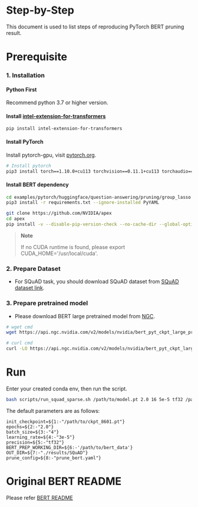 Step-by-Step
============

This document is used to list steps of reproducing PyTorch BERT pruning result.

# Prerequisite

### 1. Installation

#### Python First

Recommend python 3.7 or higher version.

#### Install [intel-extension-for-transformers]()
```
pip install intel-extension-for-transformers
```

#### Install PyTorch

Install pytorch-gpu, visit [pytorch.org](https://pytorch.org/).
```bash
# Install pytorch
pip3 install torch==1.10.0+cu113 torchvision==0.11.1+cu113 torchaudio==0.10.0+cu113 -f https://download.pytorch.org/whl/cu113/torch_stable.html
```

#### Install BERT dependency

```bash
cd examples/pytorch/huggingface/question-answering/pruning/group_lasso
pip3 install -r requirements.txt --ignore-installed PyYAML
```
```bash
git clone https://github.com/NVIDIA/apex
cd apex
pip install -v --disable-pip-version-check --no-cache-dir --global-option="--cpp_ext" --global-option="--cuda_ext" ./
```
> **Note**
>
> If no CUDA runtime is found, please export CUDA_HOME='/usr/local/cuda'.

### 2. Prepare Dataset

* For SQuAD task, you should download SQuAD dataset from [SQuAD dataset link](https://rajpurkar.github.io/SQuAD-explorer/).
### 3. Prepare pretrained model
* Please download BERT large pretrained model from [NGC](https://catalog.ngc.nvidia.com/orgs/nvidia/models/bert_pyt_ckpt_large_pretraining_amp_lamb/files?version=20.03.0).
```bash
# wget cmd
wget https://api.ngc.nvidia.com/v2/models/nvidia/bert_pyt_ckpt_large_pretraining_amp_lamb/versions/20.03.0/files/bert_large_pretrained_amp.pt

# curl cmd
curl -LO https://api.ngc.nvidia.com/v2/models/nvidia/bert_pyt_ckpt_large_pretraining_amp_lamb/versions/20.03.0/files/bert_large_pretrained_amp.pt
```
# Run
Enter your created conda env, then run the script.
```bash
bash scripts/run_squad_sparse.sh /path/to/model.pt 2.0 16 5e-5 tf32 /path/to/data /path/to/outdir prune_bert.yaml
```
The default parameters are as follows:
```shell
init_checkpoint=${1:-"/path/to/ckpt_8601.pt"}
epochs=${2:-"2.0"}
batch_size=${3:-"4"}
learning_rate=${4:-"3e-5"}
precision=${5:-"tf32"}
BERT_PREP_WORKING_DIR=${6:-'/path/to/bert_data'}
OUT_DIR=${7:-"./results/SQuAD"}
prune_config=${8:-"prune_bert.yaml"}
```
# Original BERT README

Please refer [BERT README](https://github.com/NVIDIA/DeepLearningExamples/blob/master/PyTorch/LanguageModeling/BERT/README.md)
